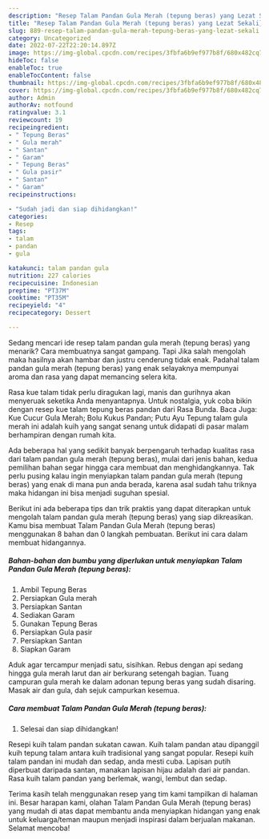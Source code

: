 ```yaml
---
description: "Resep Talam Pandan Gula Merah (tepung beras) yang Lezat Sekali}"
title: "Resep Talam Pandan Gula Merah (tepung beras) yang Lezat Sekali}"
slug: 889-resep-talam-pandan-gula-merah-tepung-beras-yang-lezat-sekali
category: Uncategorized
date: 2022-07-22T22:20:14.897Z
image: https://img-global.cpcdn.com/recipes/3fbfa6b9ef977b8f/680x482cq70/talam-pandan-gula-merah-tepung-beras-foto-resep-utama.jpg
hideToc: false
enableToc: true
enableTocContent: false
thumbnail: https://img-global.cpcdn.com/recipes/3fbfa6b9ef977b8f/680x482cq70/talam-pandan-gula-merah-tepung-beras-foto-resep-utama.jpg
cover: https://img-global.cpcdn.com/recipes/3fbfa6b9ef977b8f/680x482cq70/talam-pandan-gula-merah-tepung-beras-foto-resep-utama.jpg
author: Admin
authorAv: notfound
ratingvalue: 3.1
reviewcount: 19
recipeingredient:
- " Tepung Beras"
- " Gula merah"
- " Santan"
- " Garam"
- " Tepung Beras"
- " Gula pasir"
- " Santan"
- " Garam"
recipeinstructions:

- "Sudah jadi dan siap dihidangkan!"
categories:
- Resep
tags:
- talam
- pandan
- gula

katakunci: talam pandan gula 
nutrition: 227 calories
recipecuisine: Indonesian
preptime: "PT37M"
cooktime: "PT35M"
recipeyield: "4"
recipecategory: Dessert

---
```



Sedang mencari ide resep talam pandan gula merah (tepung beras) yang menarik? Cara membuatnya sangat gampang. Tapi Jika salah mengolah maka hasilnya akan hambar dan justru cenderung tidak enak. Padahal talam pandan gula merah (tepung beras) yang enak selayaknya mempunyai aroma dan rasa yang dapat memancing selera kita.


Rasa kue talam tidak perlu diragukan lagi, manis dan gurihnya akan menyeruak seketika Anda menyantapnya. Untuk nostalgia, yuk coba bikin dengan resep kue talam tepung beras pandan dari Rasa Bunda. Baca Juga: Kue Cucur Gula Merah; Bolu Kukus Pandan; Putu Ayu Tepung talam gula merah ini adalah kuih yang sangat senang untuk didapati di pasar malam berhampiran dengan rumah kita.

Ada beberapa hal yang sedikit banyak berpengaruh terhadap kualitas rasa dari talam pandan gula merah (tepung beras), mulai dari jenis bahan, kedua pemilihan bahan segar hingga cara membuat dan menghidangkannya. Tak perlu pusing kalau ingin menyiapkan talam pandan gula merah (tepung beras) yang enak di mana pun anda berada, karena asal sudah tahu triknya maka hidangan ini bisa menjadi suguhan spesial.


Berikut ini ada beberapa tips dan trik praktis yang dapat diterapkan untuk mengolah talam pandan gula merah (tepung beras) yang siap dikreasikan. Kamu bisa membuat Talam Pandan Gula Merah (tepung beras) menggunakan 8 bahan dan 0 langkah pembuatan. Berikut ini cara dalam membuat hidangannya.

<!--inarticleads1-->

##### Bahan-bahan dan bumbu yang diperlukan untuk menyiapkan Talam Pandan Gula Merah (tepung beras):

1. Ambil  Tepung Beras
1. Persiapkan  Gula merah
1. Persiapkan  Santan
1. Sediakan  Garam
1. Gunakan  Tepung Beras
1. Persiapkan  Gula pasir
1. Persiapkan  Santan
1. Siapkan  Garam


Aduk agar tercampur menjadi satu, sisihkan. Rebus dengan api sedang hingga gula merah larut dan air berkurang setengah bagian. Tuang campuran gula merah ke dalam adonan tepung beras yang sudah disaring. Masak air dan gula, dah sejuk campurkan kesemua. 

<!--inarticleads2-->

##### Cara membuat Talam Pandan Gula Merah (tepung beras):


1. Selesai dan siap dihidangkan!

Resepi kuih talam pandan sukatan cawan. Kuih talam pandan atau dipanggil kuih tepung talam antara kuih tradisional yang sangat popular. Resepi kuih talam pandan ini mudah dan sedap, anda mesti cuba. Lapisan putih diperbuat daripada santan, manakan lapisan hijau adalah dari air pandan. Rasa kuih talam pandan yang berlemak, wangi, lembut dan sedap. 

Terima kasih telah menggunakan resep yang tim kami tampilkan di halaman ini. Besar harapan kami, olahan Talam Pandan Gula Merah (tepung beras) yang mudah di atas dapat membantu anda menyiapkan hidangan yang enak untuk keluarga/teman maupun menjadi inspirasi dalam berjualan makanan. Selamat mencoba!
